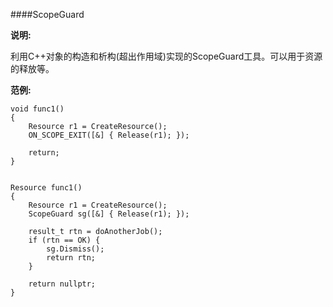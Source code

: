 ####ScopeGuard

**说明:**

利用C++对象的构造和析构(超出作用域)实现的ScopeGuard工具。可以用于资源的释放等。

**范例:**

	void func1()
	{
		Resource r1 = CreateResource();
	    ON_SCOPE_EXIT([&] { Release(r1); });
	    	
	    return;
	}


	Resource func1()
	{
		Resource r1 = CreateResource();
	    ScopeGuard sg([&] { Release(r1); });
	    
	    result_t rtn = doAnotherJob();
	    if (rtn == OK) {
	    	sg.Dismiss();
	    	return rtn;
	    }
	
	    return nullptr;
	}
